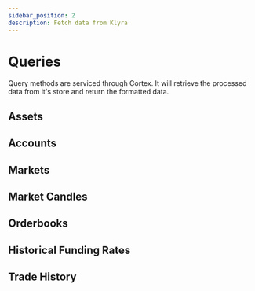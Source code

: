 ```yaml
---
sidebar_position: 2
description: Fetch data from Klyra
---
```


# Queries

Query methods are serviced through Cortex. It will retrieve the processed data from it's store
and return the formatted data.

## Assets
## Accounts
## Markets
## Market Candles
## Orderbooks
## Historical Funding Rates
## Trade History
